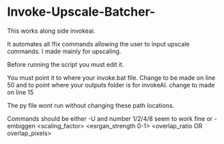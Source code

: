 # Invoke-Upscale-Batcher-

This works along side invokeai. 

It automates all !fix commands allowing the user to input upscale commands. I made mainly for upscaling. 

Before running the script you must edit it. 

You must point it to where your invoke.bat file. Change to be made on line 50
and to point where your outputs folder is for invokeAI. change to made on line 15

The py file wont run without changing these path locations. 

Commands should be either
-U and number 1/2/4/8 seem to work fine
or 
-embiggen <scaling_factor> <esrgan_strength 0-1> <overlap_ratio OR overlap_pixels> 

